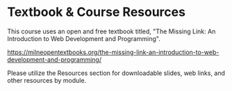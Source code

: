 # Textbook & Course Resources

This course uses an open and free textbook titled, "The Missing Link: An Introduction to Web Development and Programming".

https://milneopentextbooks.org/the-missing-link-an-introduction-to-web-development-and-programming/

Please utilize the Resources section for downloadable slides, web links, and other resources by module.
